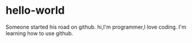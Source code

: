 # hello-world
Someone started his road on github.
hi,I'm programmer,I love coding.
I'm learning how to use github.
